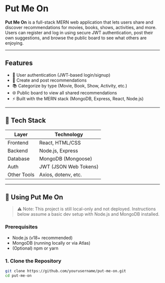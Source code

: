 # Put Me On

**Put Me On** is a full-stack MERN web application that lets users share and discover recommendations for movies, books, shows, activities, and more. Users can register and log in using secure JWT authentication, post their own suggestions, and browse the public board to see what others are enjoying.

---

## Features

- 🔐 User authentication (JWT-based login/signup)
- 📝 Create and post recommendations
- 📚 Categorize by type (Movie, Book, Show, Activity, etc.)
- 🌐 Public board to view all shared recommendations
- ⚡ Built with the MERN stack (MongoDB, Express, React, Node.js)

---

## 🧠 Tech Stack

| Layer        | Technology          |
|--------------|---------------------|
| Frontend     | React, HTML/CSS     |
| Backend      | Node.js, Express    |
| Database     | MongoDB (Mongoose)  |
| Auth         | JWT (JSON Web Tokens) |
| Other Tools  | Axios, dotenv, etc. |

---

## 🚀 Using Put Me On

> ⚠️ Note: This project is still local-only and not deployed. Instructions below assume a basic dev setup with Node.js and MongoDB installed.

### Prerequisites

- Node.js (v18+ recommended)
- MongoDB (running locally or via Atlas)
- (Optional) npm or yarn

### 1. Clone the Repository

```bash
git clone https://github.com/yourusername/put-me-on.git
cd put-me-on

